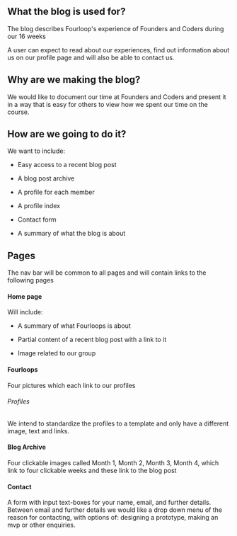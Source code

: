 ## What the blog is used for?

The blog describes Fourloop's experience of Founders and Coders during our 16 weeks

A user can expect to read about our experiences, find out information about us on our profile page and will also be able to contact us.

## Why are we making the blog?

We would like to document our time at Founders and Coders and present it in a way that is easy for others to view how we spent our time on the course.

## How are we going to do it?

We want to include:

* Easy access to a recent blog post

* A blog post archive

* A profile for each member

* A profile index

* Contact form

* A summary of what the blog is about

## Pages

The nav bar will be common to all pages and will contain links to the following pages

#### Home page

Will include:

* A summary of what Fourloops is about

* Partial content of a recent blog post with a link to it

* Image related to our group

#### Fourloops

Four pictures which each link to our profiles

###### Profiles

We intend to standardize the profiles to a template and only have a different image, text and links.

#### Blog Archive

Four clickable images called Month 1, Month 2, Month 3, Month 4, which link to four clickable weeks and these link to the blog post

#### Contact

A form with input text-boxes for your name, email, and further details. Between email and further details we would like a drop down menu of the reason for contacting, with options of: designing a prototype, making an mvp or other enquiries.
